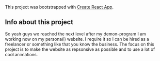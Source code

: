 This project was bootstrapped with [Create React App](https://github.com/facebook/create-react-app).

## Info about this project
So yeah guys we reached the next level after my demon-program I am working now on my
persona(l) website. I require it so I can be hired as a freelancer or something like that
you know the business. The focus on this project is to make the website as repsonsive as
possible and to use a lot of cool animations.
